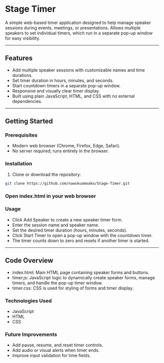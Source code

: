# Stage Timer

A simple web-based timer application designed to help manage speaker sessions during events, meetings, or presentations. Allows multiple speakers to set individual timers, which run in a separate pop-up window for easy visibility.

---

## Features

- Add multiple speaker sessions with customizable names and time durations.
- Set timer duration in hours, minutes, and seconds.
- Start countdown timers in a separate pop-up window.
- Responsive and visually clear timer display.
- Built using plain JavaScript, HTML, and CSS with no external dependencies.

---

## Getting Started

### Prerequisites

- Modern web browser (Chrome, Firefox, Edge, Safari).
- No server required; runs entirely in the browser.

### Installation

1. Clone or download the repository:

```bash
git clone https://github.com/nawukuamoako/Stage-Timer.git
```
### Open index.html in your web browser

### Usage
- Click Add Speaker to create a new speaker timer form.
- Enter the session name and speaker name.
- Set the desired timer duration (hours, minutes, seconds).
- Click Start Timer to open a pop-up window with the countdown timer.
- The timer counts down to zero and resets if another timer is started.

---

## Code Overview
- index.html: Main HTML page containing speaker forms and buttons.
- timer.js: JavaScript logic to dynamically create speaker forms, manage timers, and handle the pop-up timer window.
- timer.css: CSS is used for styling of forms and timer display.

### Technologies Used
- JavaScript
- HTML
- CSS

### Future Improvements
- Add pause, resume, and reset timer controls.
- Add audio or visual alerts when timer ends.
- Improve input validation for time fields.
